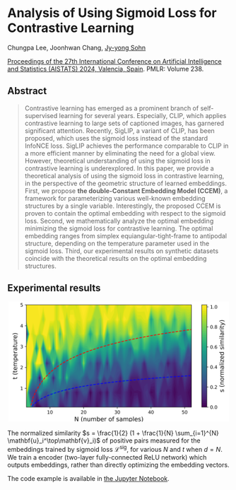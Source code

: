 # Analysis of Using Sigmoid Loss for Contrastive Learning

Chungpa Lee, Joonhwan Chang, [Jy-yong Sohn](https://scholar.google.co.kr/citations?hl=en&user=Cs75s1MAAAAJ&view_op=list_works&sortby=pubdate)

[Proceedings of the 27th International Conference on Artificial Intelligence and Statistics (AISTATS) 2024, Valencia, Spain](https://aistats.org/aistats2024/). PMLR: Volume 238.

## Abstract

> Contrastive learning has emerged as a prominent branch of self-supervised learning for several years. Especially, CLIP, which applies contrastive learning to large sets of captioned images, has garnered significant attention. Recently, SigLIP, a variant of CLIP, has been proposed, which uses the sigmoid loss instead of the standard InfoNCE loss. SigLIP achieves the performance comparable to CLIP in a more efficient manner by eliminating the need for a global view. However, theoretical understanding of using the sigmoid loss in contrastive learning is underexplored. In this paper, we provide a theoretical analysis of using the sigmoid loss in contrastive learning, in the perspective of the geometric structure of learned embeddings. First, we propose **the double-Constant Embedding Model (CCEM)**, a framework for parameterizing various well-known embedding structures by a single variable. Interestingly, the proposed CCEM is proven to contain the optimal embedding with respect to the sigmoid loss. Second, we mathematically analyze the optimal embedding minimizing the sigmoid loss for contrastive learning. The optimal embedding ranges from simplex equiangular-tight-frame to antipodal structure, depending on the temperature parameter used in the sigmoid loss. Third, our experimental results on synthetic datasets coincide with the theoretical results on the optimal embedding structures.

## Experimental results

<p align="center">
  <img src="https://raw.githubusercontent.com/leechungpa/ccem-cl/main/pic.png" width="500">
</p>

The normalized similarity $s = \frac{1}{2} (1 + \frac{1}{N} \sum_{i=1}^{N} \mathbf{u}_i^\top\mathbf{v}_i)$ of positive pairs measured for the embeddings trained by sigmoid loss $\mathcal{L}^{\text{sig}}$, for various $N$ and $t$ when $d=N$. We train a encoder (two-layer fully-connected ReLU network) which outputs embeddings, rather than directly optimizing the embedding vectors.

The code example is available in [the Jupyter Notebook](https://github.com/leechungpa/ccem-cl/blob/main/example.ipynb).
